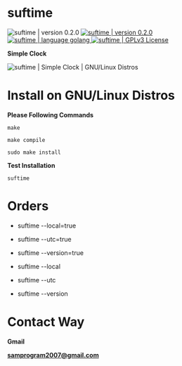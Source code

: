 # suftime

<div>
  <img
    src="https://img.shields.io/badge/Build-Passing-blue"
    alt="suftime | version 0.2.0"
    style="max-width:100%;"
  />
  <a href="https://github.com/sami2020pro/suftime/blob/main/suftime/product/version.txt">
    <img
      src="https://img.shields.io/badge/Version-0.2.0-brightgreen"
      alt="suftime | version 0.2.0"
      style="max-width:100%;"
    />
  </a>
  <a href="https://golang.org/">
    <img
      src="https://img.shields.io/badge/Language-Golang-brightgreen"
      alt="suftime | language golang"
      style="max-width:100%;"
    />
  </a>
  <a href="https://github.com/sami2020pro/suftime/blob/master/LICENSE">
    <img 
      src="https://img.shields.io/badge/License-GPLv3-brightgreen"
      alt="suftime | GPLv3 License"
      style="max-width:100%;"
    />
  </a>
</div>

<strong>Simple Clock</strong>

<img
  src="suftime/data/suftime.png"
  raw=true
  alt="suftime | Simple Clock | GNU/Linux Distros"
  style="margin-right: 10px;"
/>

# Install on GNU/Linux Distros 
<b>Please Following Commands</b>

```shell
make

make compile

sudo make install
```

<b>Test Installation</b>

```shell
suftime
```

# Orders

<ul>
  <li><p>suftime --local=true</p></li>
  <li><p>suftime --utc=true</p></li>
  <li><p>suftime --version=true</p></li>

  <li><p>suftime --local</p></li>
  <li><p>suftime --utc</p></li>
  <li><p>suftime --version</p></li>
</ul>

# Contact Way
<strong>Gmail</strong>

<b>samprogram2007@gmail.com</b>
